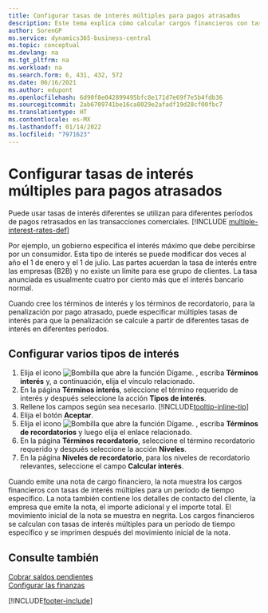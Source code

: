 ```yaml
---
title: Configurar tasas de interés múltiples para pagos atrasados
description: Este tema explica cómo calcular cargos financieros con tasas de interés múltiples para un período específico.
author: SorenGP
ms.service: dynamics365-business-central
ms.topic: conceptual
ms.devlang: na
ms.tgt_pltfrm: na
ms.workload: na
ms.search.form: 6, 431, 432, 572
ms.date: 06/16/2021
ms.author: edupont
ms.openlocfilehash: 6d90f8e042899495bfc8e171d7e69f7e5b4fdb36
ms.sourcegitcommit: 2ab6709741be16ca8029e2afadf19d28cf00fbc7
ms.translationtype: HT
ms.contentlocale: es-MX
ms.lasthandoff: 01/14/2022
ms.locfileid: "7971623"
---
```

# <a name="set-up-multiple-interest-rates-for-delayed-payment"></a>Configurar tasas de interés múltiples para pagos atrasados

Puede usar tasas de interés diferentes se utilizan para diferentes períodos de pagos retrasados en las transacciones comerciales. [!INCLUDE [multiple-interest-rates-def](includes/multiple-interest-rates-def.md)]

Por ejemplo, un gobierno especifica el interés máximo que debe percibirse por un consumidor. Esta tipo de interés se puede modificar dos veces al año el 1 de enero y el 1 de julio. Las partes acuerdan la tasa de interés entre las empresas (B2B) y no existe un límite para ese grupo de clientes. La tasa anunciada es usualmente cuatro por ciento más que el interés bancario normal.

Cuando cree los términos de interés y los términos de recordatorio, para la penalización por pago atrasado, puede especificar múltiples tasas de interés para que la penalización se calcule a partir de diferentes tasas de interés en diferentes períodos.  

## <a name="to-set-up-multiple-interest-rates"></a>Configurar varios tipos de interés

1. Elija el icono ![Bombilla que abre la función Dígame.](media/ui-search/search_small.png "Dígame qué desea hacer") , escriba **Términos interés** y, a continuación, elija el vínculo relacionado.  
2. En la página **Términos interés**, seleccione el término requerido de interés y después seleccione la acción **Tipos de interés**.  
3. Rellene los campos según sea necesario. [!INCLUDE[tooltip-inline-tip](includes/tooltip-inline-tip_md.md)]
4. Elija el botón **Aceptar**.  
5. Elija el icono ![Bombilla que abre la función Dígame.](media/ui-search/search_small.png "Dígame qué desea hacer") , escriba **Términos de recordatorios** y luego elija el enlace relacionado.  
6. En la página **Términos recordatorio**, seleccione el término recordatorio requerido y después seleccione la acción **Niveles**.  
7. En la página **Niveles de recordatorio**, para los niveles de recordatorio relevantes, seleccione el campo **Calcular interés**.  

Cuando emite una nota de cargo financiero, la nota muestra los cargos financieros con tasas de interés múltiples para un período de tiempo específico. La nota también contiene los detalles de contacto del cliente, la empresa que emite la nota, el importe adicional y el importe total. El movimiento inicial de la nota se muestra en negrita. Los cargos financieros se calculan con tasas de interés múltiples para un período de tiempo específico y se imprimen después del movimiento inicial de la nota.  

## <a name="see-also"></a>Consulte también

[Cobrar saldos pendientes](receivables-collect-outstanding-balances.md)  
[Configurar las finanzas](finance-setup-finance.md)


[!INCLUDE[footer-include](includes/footer-banner.md)]